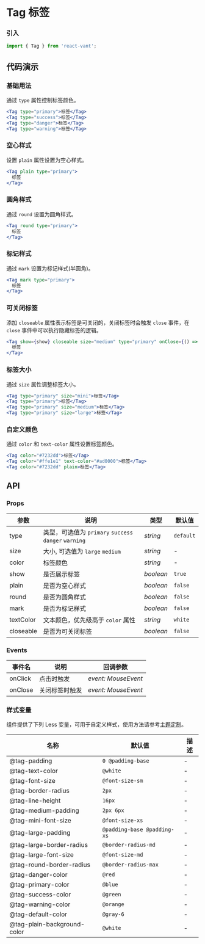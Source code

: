 # Tag 标签

### 引入

```js
import { Tag } from 'react-vant';
```

## 代码演示

### 基础用法

通过 `type` 属性控制标签颜色。

```jsx
<Tag type="primary">标签</Tag>
<Tag type="success">标签</Tag>
<Tag type="danger">标签</Tag>
<Tag type="warning">标签</Tag>
```

### 空心样式

设置 `plain` 属性设置为空心样式。

```jsx
<Tag plain type="primary">
  标签
</Tag>
```

### 圆角样式

通过 `round` 设置为圆角样式。

```jsx
<Tag round type="primary">
  标签
</Tag>
```

### 标记样式

通过 `mark` 设置为标记样式(半圆角)。

```jsx
<Tag mark type="primary">
  标签
</Tag>
```

### 可关闭标签

添加 `closeable` 属性表示标签是可关闭的，关闭标签时会触发 `close` 事件，在 `close` 事件中可以执行隐藏标签的逻辑。

```jsx
<Tag show={show} closeable size="medium" type="primary" onClose={() => setShow(false)}>
  标签
</Tag>
```

### 标签大小

通过 `size` 属性调整标签大小。

```jsx
<Tag type="primary" size="mini">标签</Tag>
<Tag type="primary">标签</Tag>
<Tag type="primary" size="medium">标签</Tag>
<Tag type="primary" size="large">标签</Tag>
```

### 自定义颜色

通过 `color` 和 `text-color` 属性设置标签颜色。

```jsx
<Tag color="#7232dd">标签</Tag>
<Tag color="#ffe1e1" text-color="#ad0000">标签</Tag>
<Tag color="#7232dd" plain>标签</Tag>
```

## API

### Props

| 参数      | 说明                                                  | 类型      | 默认值    |
| --------- | ----------------------------------------------------- | --------- | --------- |
| type      | 类型，可选值为 `primary` `success` `danger` `warning` | _string_  | `default` |
| size      | 大小, 可选值为 `large` `medium`                       | _string_  | -         |
| color     | 标签颜色                                              | _string_  | -         |
| show      | 是否展示标签                                          | _boolean_ | `true`    |
| plain     | 是否为空心样式                                        | _boolean_ | `false`   |
| round     | 是否为圆角样式                                        | _boolean_ | `false`   |
| mark      | 是否为标记样式                                        | _boolean_ | `false`   |
| textColor | 文本颜色，优先级高于 `color` 属性                     | _string_  | `white`   |
| closeable | 是否为可关闭标签                                      | _boolean_ | `false`   |

### Events

| 事件名 | 说明           | 回调参数            |
| ------ | -------------- | ------------------- |
| onClick  | 点击时触发     | _event: MouseEvent_      |
| onClose  | 关闭标签时触发 | _event: MouseEvent_                   |

### 样式变量

组件提供了下列 Less 变量，可用于自定义样式，使用方法请参考[主题定制](#/zh-CN/theme)。

| 名称                        | 默认值                      | 描述 |
| --------------------------- | --------------------------- | ---- |
| @tag-padding                | `0 @padding-base`           | -    |
| @tag-text-color             | `@white`                    | -    |
| @tag-font-size              | `@font-size-sm`             | -    |
| @tag-border-radius          | `2px`                       | -    |
| @tag-line-height            | `16px`                      | -    |
| @tag-medium-padding         | `2px 6px`                   | -    |
| @tag-mini-font-size         | `@font-size-xs`             | -    |
| @tag-large-padding          | `@padding-base @padding-xs` | -    |
| @tag-large-border-radius    | `@border-radius-md`         | -    |
| @tag-large-font-size        | `@font-size-md`             | -    |
| @tag-round-border-radius    | `@border-radius-max`        | -    |
| @tag-danger-color           | `@red`                      | -    |
| @tag-primary-color          | `@blue`                     | -    |
| @tag-success-color          | `@green`                    | -    |
| @tag-warning-color          | `@orange`                   | -    |
| @tag-default-color          | `@gray-6`                   | -    |
| @tag-plain-background-color | `@white`                    | -    |
